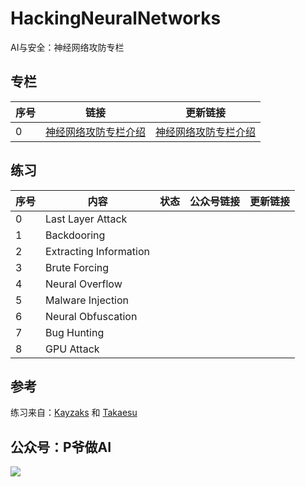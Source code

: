 # HackingNeuralNetworks

AI与安全：神经网络攻防专栏


## 专栏

| 序号 |	       链接           |   更新链接     |
| --- | ---------------------  | ------------ |
| 0   | [神经网络攻防专栏介绍]()  | [神经网络攻防专栏介绍]() |





## 练习


| 序号 |	       内容            |  状态         |  公众号链接  |  更新链接    |
| --- | ---------------------  | ------------  | ---------- | ----------  |
|  0  | Last Layer Attack      |               |            |             | 
|  1  | Backdooring            |               |            |             | 
|  2  | Extracting Information |               |            |             | 
|  3  | Brute Forcing          |               |            |             | 
|  4  | Neural Overflow        |               |            |             | 
|  5  | Malware Injection      |               |            |             | 
|  6  | Neural Obfuscation     |               |            |             | 
|  7  | Bug Hunting            |               |            |             | 
|  8  | GPU Attack             |               |            |             | 



## 参考
练习来自：[Kayzaks](https://github.com/Kayzaks/HackingNeuralNetworks) 和 [Takaesu](https://github.com/13o-bbr-bbq/machine_learning_security)


## 公众号：P爷做AI
![](https://tva1.sinaimg.cn/large/006tNbRwly1g9kpvk6dhdj3076076mxn.jpg)


